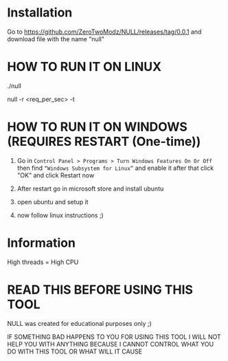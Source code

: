 # Installation
Go to https://github.com/ZeroTwoModz/NULL/releases/tag/0.0.1 and download file with the name "null"

# HOW TO RUN IT ON LINUX

./null 

null -r <req_per_sec> -t <threads> <ip>

# HOW TO RUN IT ON WINDOWS (REQUIRES RESTART (One-time))
1) Go in `Control Panel > Programs > Turn Windows Features On Or Off` then find `“Windows Subsystem for Linux”` and enable it after that click "OK" and click Restart now

2) After restart go in microsoft store and install ubuntu

3) open ubuntu and setup it

4) now follow linux instructions ;)

# Information

High threads = High CPU

# READ THIS BEFORE USING THIS TOOL

NULL was created for educational purposes only ;)

IF SOMETHING BAD HAPPENS TO YOU FOR USING THIS TOOL I WILL NOT HELP YOU WITH ANYTHING BECAUSE I CANNOT CONTROL WHAT YOU DO WITH THIS TOOL OR WHAT WILL IT CAUSE
